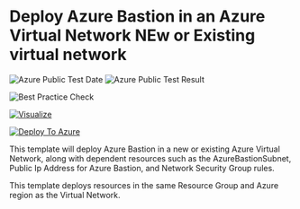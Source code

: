 # Deploy Azure Bastion in an Azure Virtual Network NEw or Existing virtual network

![Azure Public Test Date](https://azurequickstarttemplates.blob.core.windows.net/hubspoke/PublicLastTestDate.svg)
![Azure Public Test Result](https://azurequickstarttemplates.blob.core.windows.net/hubspoke/PublicDeployment.svg)

![Best Practice Check](https://azurequickstarttemplates.blob.core.windows.net/hubspoke/BestPracticeResult.svg)

[![Visualize](https://azurequickstarttemplates.blob.core.windows.net/hubspoke/visualizebutton.svg)](http://armviz.io/#/?load=https%3A%2F%2Fraw.githubusercontent.com%2FLaxmanranga%2FAzure-Bastion%2Fmain%2Fazure-bastion-new-vnet.json)

[![Deploy To Azure](https://azurequickstarttemplates.blob.core.windows.net/hubspoke/deploytoazure.svg)](https://portal.azure.com/#create/Microsoft.Template/uri/https%3A%2F%2Fraw.githubusercontent.com%2FLaxmanranga%2FAzure-Bastion%2Fmain%2Fazure-bastion-new-vnet.json)

This template will deploy Azure Bastion in a new or existing Azure Virtual Network, along with dependent resources such as the AzureBastionSubnet, Public Ip Address for Azure Bastion, and Network Security Group rules.

This template deploys resources in the same Resource Group and Azure region as the Virtual Network.
